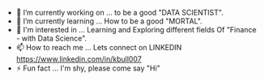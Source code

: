 
- 🔭 I’m currently working on ... to be a good "DATA SCIENTIST".
- 🌱 I’m currently learning ... How to be a good "MORTAL".
- 💬 I'm interested in ... Learning and Exploring different fields Of "Finance - with Data Science".
- 📫 How to reach me ... Lets connect on LINKEDIN https://www.linkedin.com/in/kbull007
- ⚡ Fun fact ... I'm shy, please come say "Hi"
